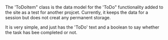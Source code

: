 The 'ToDoItem" class is the data model for the 'ToDo" functionality added to the site as a test for another projcet. Currently, it
keeps the data for a session but does not creat any permanent storage.

It is very simple, and just has the 'ToDo' text and a boolean to say whether the task has bee completed or not.
